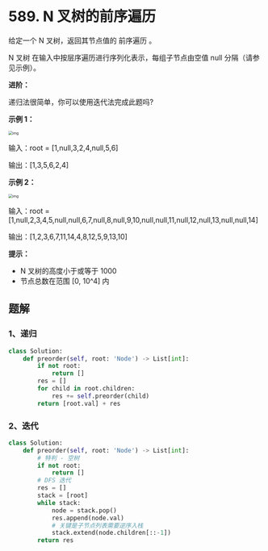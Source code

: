 # 589. N 叉树的前序遍历

给定一个 N 叉树，返回其节点值的 前序遍历 。

N 叉树 在输入中按层序遍历进行序列化表示，每组子节点由空值 null 分隔（请参见示例）。

 

**进阶：**

递归法很简单，你可以使用迭代法完成此题吗?

 

**示例 1：**

<img src="https://assets.leetcode.com/uploads/2018/10/12/narytreeexample.png" alt="img" style="zoom: 50%;" />

输入：root = [1,null,3,2,4,null,5,6]

输出：[1,3,5,6,2,4]

**示例 2：**

<img src="https://assets.leetcode.com/uploads/2019/11/08/sample_4_964.png" alt="img" style="zoom: 50%;" />

输入：root = [1,null,2,3,4,5,null,null,6,7,null,8,null,9,10,null,null,11,null,12,null,13,null,null,14]

输出：[1,2,3,6,7,11,14,4,8,12,5,9,13,10]

**提示：**

- N 叉树的高度小于或等于 1000
- 节点总数在范围 [0, 10^4] 内

## 题解

### 1、递归

```python
class Solution:
    def preorder(self, root: 'Node') -> List[int]:
        if not root:
            return []
        res = []
        for child in root.children:
            res += self.preorder(child)
        return [root.val] + res
```

### 2、迭代

```python
class Solution:
    def preorder(self, root: 'Node') -> List[int]:
    	# 特判 - 空树
        if not root:
            return []
       	# DFS 迭代
        res = []
        stack = [root]
        while stack:
            node = stack.pop()
            res.append(node.val)
            # 关键是子节点列表需要逆序入栈
            stack.extend(node.children[::-1])
        return res
```


